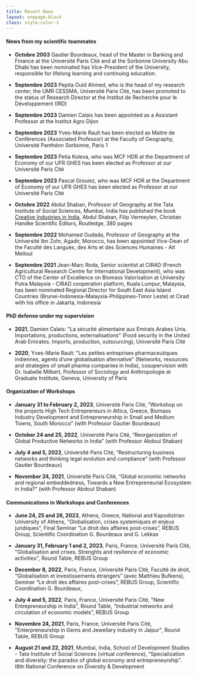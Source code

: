 ```yaml
---
title: Recent News
layout: onepage-block
class: style-color-3
---
```


#### News from my scientific teammates

- **Octobre 2003** Gautier Bourdeaux, head of the Master in Banking and Finance at the Université Paris Cité and at the Sorbonne University Abu Dhabi has been nominated has Vice-President of the University, responsible for lifelong learning and continuing education.

- **Septembre 2023** Pepita Ould Ahmed, who is the head of my research center, the UMR CESSMA, Université Paris Cité, has been promoted to the status of Research Director at the Institut de Recherche pour le Développement (IRD)

- **Septembre 2023** Damien Calais has been appointed as a Assistant Professor at the Institut Agro Dijon

- **Septembre 2023** Yves-Marie Rault has been elected as Maitre de Conférences (Associated Professor) at the Faculty of Geography, Université Panthéon Sorbonne, Paris 1

- **Septembre 2023** Petia Koleva, who was MCF HDR at the Department of Economy of our UFR GHES has been elected as Professor at our Université Paris Cité

- **Septembre 2023** Pascal Grouiez, who was MCF HDR at the Department of Economy of our UFR GHES has been elected as Professor at our Université Paris Cité

- **Octobre 2022** Abdul Shaban, Professor of Geography at the Tata Institute of Social Sciences, Mumbai, India has published the book [Creative Industries in India](https://www.routledge.com/Creative-Industries-in-India/Shaban-Vermeylen-Handke/p/book/9780367654245), Abdul Shaban, Filip Vermeylen, Christian Handke Scientific Editors, Routledge, 380 pages

- **Septembre 2022** Mohamed Oudada, Professor of Geography at the Université Ibn Zohr, Agadir, Morocco, has been appointed Vice-Dean of the Faculté des Langues, des Arts et des Sciences Humaines - Ait Melloul

- **Septembre 2021** Jean-Marc Roda, Senior scientist at CIRAD (French Agricultural Research Centre for International Development), who was CTO of the Center of Excellence on Biomass Valorisation at University Putra Malaysia - CIRAD cooperation platform, Kuala Lumpur, Malaysia, has been nominated Regional Director for South East Asia Island Countries (Brunei-Indonesia-Malaysia-Philippines-Timor Leste) at Cirad with his office in Jakarta, Indonesia


#### PhD defense under my supervision

- **2021**, Damien Calais: "La sécurité alimentaire aux Emirats Arabes Unis. Importations, productions, externalisations" (Food security in the United Arab Emirates. Imports, production, outsourcing), Université Paris Cité

- **2020**, Yves-Marie Rault: "Les petites entreprises pharmaceutiques indiennes, agents d’une globalisation alternative" (Networks, resources and strategies of small pharma companies in India), cosupervision with Dr. Isabelle Milbert, Professor of Sociology and Anthropologie at Graduate Institute, Geneva, University of Paris


#### Organization of Workshops

- **January 31 to February 2, 2023**, Université Paris Cité, “Workshop on the projects High Tech Entrepreneurs in Attica, Greece, Biomass Industry Development and Entrepreneurship in Small and Medium Towns, South Morocco” (with Professor Gautier Bourdeaux)

- **October 24 and 25, 2022**, Université Paris Cité, “Reorganization of Global Productive Networks in India” (with Professor Abdoul Shaban)

- **July 4 and 5, 2022**, Université Paris Cité, “Restructuring business networks and thinking legal evolution and compliance” (with Professor Gautier Bourdeaux)

- **November 24, 2021**, Université Paris Cité, “Global economic networks and regional embeddedness, Towards a New Entrepreneurial Ecosystem in India?” (with Professor Abdoul Shaban)


#### Communications in Workshops and Conferences

- **June 24, 25 and 26, 2023**, Athens, Greece, National and Kapodistrian University of Athens, "Globalisation, crises systemiques et enjeux juridiques", Final Seminar “Le droit des affaires post-crises”, REBUS Group, Scientific Coordination G. Bourdeaux and G. Lekkas

- **January 31, February 1 and 2, 2023**, Paris, France, Université Paris Cité, "Globalisation and crises. Strenghts and resilience of economic activities", Round Table, REBUS Group 

- **December 8, 2022**, Paris, France, Université Paris Cité, Faculté de droit, "Globalisation et investissements étrangers” (avec Matthieu Bufkens), Seminar “Le droit des affaires post-crises”, REBUS Group, Scientific Coordination G. Bourdeaux, 

- **July 4 and 5, 2022**, Paris, France, Université Paris Cité, "New Entrepreneurship in India", Round Table, “Industrial networks and circulation of economic models”, REBUS Group 

- **Novembre 24, 2021**, Paris, France, Université Paris Cité, "Enterpreneurship in Gems and Jewellary industry in Jaipur", Round Table, REBUS Group 

- **August 21 and 22, 2021**, Mumbai, India, School of Development Studies - Tata Institute of Social Sciences (virtual conference), “Specialization and diversity: the paradox of global economy and entrepreneurship". I8th National Conference on Diversity & Development  




